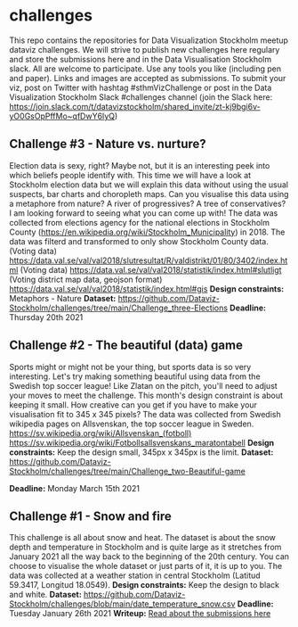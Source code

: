 # challenges
This repo contains the repositories for Data Visualization Stockholm meetup dataviz challenges. We will strive to publish new challenges here regulary and store the submissions here and in the Data Visualisation Stockholm slack.
All are welcome to participate. Use any tools you like (including pen and paper). Links and images are accepted as submissions.
To submit your viz, post on Twitter with hashtag #sthmVizChallenge or post in the Data Visualization Stockholm Slack #challenges channel (join the Slack here: https://join.slack.com/t/datavizstockholm/shared_invite/zt-kj9bgi6v-yO0GsOpPffMo~qfDwY6IyQ)

## Challenge #3 - Nature vs. nurture?
Election data is sexy, right? Maybe not, but it is an interesting peek into which beliefs people identify with. 
This time we will have a look at Stockholm election data but we will explain this data without using the usual suspects, bar charts and choropleth maps. Can you visualise this data using a metaphore from nature? A river of progressives? A tree of conservatives? I am looking forward to seeing what you can come up with!
The data was collected from elections agency for the national elections in Stockholm County (https://en.wikipedia.org/wiki/Stockholm_Municipality) in 2018. The data was filterd and transformed to only show Stockholm County data.
(Voting data) https://data.val.se/val/val2018/slutresultat/R/valdistrikt/01/80/3402/index.html
(Voting data) https://data.val.se/val/val2018/statistik/index.html#slutligt
(Voting district map data, geojson format) https://data.val.se/val/val2018/statistik/index.html#gis
__Design constraints:__ Metaphors - Nature
__Dataset:__ https://github.com/Dataviz-Stockholm/challenges/tree/main/Challenge_three-Elections
__Deadline:__ Thursday 20th 2021

## Challenge #2 - The beautiful (data) game
Sports might or might not be your thing, but sports data is so very interesting. Let's try making something beautiful using data from the Swedish top soccer league! Like Zlatan on the pitch, you'll need to adjust your moves to meet the challenge. This month's design constraint is about keeping it small. How creative can you get if you have to make your visualisation fit to 345 x 345 pixels?
The data was collected from Swedish wikipedia pages on Allsvenskan, the top soccer league in Sweden.
https://sv.wikipedia.org/wiki/Allsvenskan_(fotboll)
https://sv.wikipedia.org/wiki/Fotbollsallsvenskans_maratontabell
__Design constraints:__ Keep the design small, 345px x 345px is the limit.
__Dataset:__ https://github.com/Dataviz-Stockholm/challenges/tree/main/Challenge_two-Beautiful-game

__Deadline:__ Monday March 15th 2021
## Challenge #1 - Snow and fire
This challenge is all about snow and heat. The dataset is about the snow depth and temperature in Stockholm and is quite large as it stretches from January 2021 all the way back to the beginning of the 20th century. You can choose to visualise the whole dataset or just parts of it, it is up to you.
The data was collected at a weather station in central Stockholm (Latitud 59.3417, Longitud 18.0549).
__Design constraints:__ Keep the design to black and white.
__Dataset:__ https://github.com/Dataviz-Stockholm/challenges/blob/main/date_temperature_snow.csv
__Deadline:__ Tuesday January 26th 2021
__Writeup:__ [Read about the submissions here](https://medium.com/@dataviz.stockholm/data-viz-challenge-1-a288142e8006)
